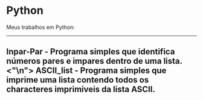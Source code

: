 # Python
Meus trabalhos em Python:

---
**Inpar-Par** - Programa simples que identifica números pares e impares dentro de uma lista.
<"\n">
**ASCII_list** - Programa simples que imprime uma lista contendo todos os characteres imprimiveis da lista ASCII.
---
